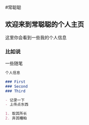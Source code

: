 #常聪聪

## 欢迎来到常聪聪的个人主页

这里你会看到一些我的个人信息

### 比如说

一些随笔

```markdown
个人信息

### First
### Second
### Third

- 记录一下
- 上传点东西

1. 取其所长
2. 弃其糟粕
